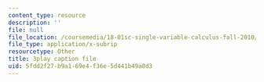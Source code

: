 ```yaml
---
content_type: resource
description: ''
file: null
file_location: /coursemedia/18-01sc-single-variable-calculus-fall-2010/5fdd2f27b9a169e4f36e5d441b49a8d3_jBkXbAgMj6s.srt
file_type: application/x-subrip
resourcetype: Other
title: 3play caption file
uid: 5fdd2f27-b9a1-69e4-f36e-5d441b49a8d3
---
```

